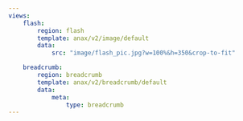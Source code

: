 ```yaml
---
views:
    flash:
        region: flash
        template: anax/v2/image/default
        data:
            src: "image/flash_pic.jpg?w=100%&h=350&crop-to-fit"

    breadcrumb:
        region: breadcrumb
        template: anax/v2/breadcrumb/default
        data:
            meta:
                type: breadcrumb
---
```

